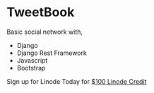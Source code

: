 # TweetBook

Basic social network with,

- Django
- Django Rest Framework
- Javascript
- Bootstrap

<p>Sign up for Linode Today for <a href="https://www.linode.com/?r=e3104a30f05cc67a5005ba8c61e22122cf208549" target="_blank">$100 Linode Credit</a></p>
